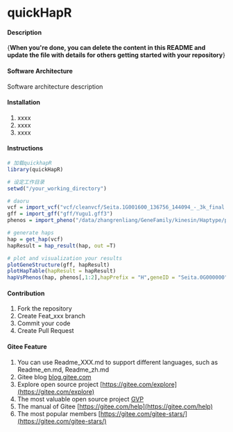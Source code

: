 # quickHapR

#### Description
{**When you're done, you can delete the content in this README and update the file with details for others getting started with your repository**}

#### Software Architecture
Software architecture description

#### Installation

1.  xxxx
2.  xxxx
3.  xxxx

#### Instructions

```R
# 加载quickhapR
library(quickHapR)

# 设定工作目录
setwd("/your_working_directory")

# daoru
vcf = import_vcf("vcf/cleanvcf/Seita.1G001600_136756_144094_-_3k_final.vcf.gz")
gff = import_gff("gff/Yugu1.gff3")
phenos = import_pheno("/data/zhangrenliang/GeneFamily/kinesin/Haptype/pheno/allPheno.txt")

# generate haps
hap = get_hap(vcf)
hapResult = hap_result(hap, out =T)

# plot and visualization your results
plotGeneStructure(gff, hapResult)
plotHapTable(hapResult = hapResult)
hapVsPhenos(hap, phenos[,1:2],hapPrefix = "H",geneID = "Seita.0G000000")
```

#### Contribution

1.  Fork the repository
2.  Create Feat_xxx branch
3.  Commit your code
4.  Create Pull Request


#### Gitee Feature

1.  You can use Readme\_XXX.md to support different languages, such as Readme\_en.md, Readme\_zh.md
2.  Gitee blog [blog.gitee.com](https://blog.gitee.com)
3.  Explore open source project [https://gitee.com/explore](https://gitee.com/explore)
4.  The most valuable open source project [GVP](https://gitee.com/gvp)
5.  The manual of Gitee [https://gitee.com/help](https://gitee.com/help)
6.  The most popular members  [https://gitee.com/gitee-stars/](https://gitee.com/gitee-stars/)
